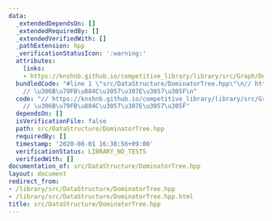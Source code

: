 ```yaml
---
data:
  _extendedDependsOn: []
  _extendedRequiredBy: []
  _extendedVerifiedWith: []
  _pathExtension: hpp
  _verificationStatusIcon: ':warning:'
  attributes:
    links:
    - https://knshnb.github.io/competitive_library/library/src/Graph/DominatorTree.hpp.html
  bundledCode: "#line 1 \"src/DataStructure/DominatorTree.hpp\"\n// https://knshnb.github.io/competitive_library/library/src/Graph/DominatorTree.hpp.html\n\
    // \u306B\u79FB\u884C\u3057\u307E\u3057\u305F\n"
  code: "// https://knshnb.github.io/competitive_library/library/src/Graph/DominatorTree.hpp.html\n\
    // \u306B\u79FB\u884C\u3057\u307E\u3057\u305F"
  dependsOn: []
  isVerificationFile: false
  path: src/DataStructure/DominatorTree.hpp
  requiredBy: []
  timestamp: '2020-08-01 16:38:56+09:00'
  verificationStatus: LIBRARY_NO_TESTS
  verifiedWith: []
documentation_of: src/DataStructure/DominatorTree.hpp
layout: document
redirect_from:
- /library/src/DataStructure/DominatorTree.hpp
- /library/src/DataStructure/DominatorTree.hpp.html
title: src/DataStructure/DominatorTree.hpp
---
```


